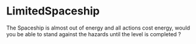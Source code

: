 # LimitedSpaceship
The Spaceship is almost out of energy and all actions cost energy, would you be able to stand against the hazards until the level is completed ?
